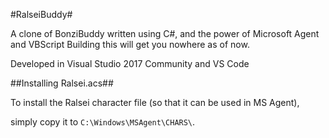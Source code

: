 #RalseiBuddy#

A clone of BonziBuddy written using C#, and the power of Microsoft Agent and VBScript
Building this will get you nowhere as of now.

Developed in Visual Studio 2017 Community and VS Code

##Installing Ralsei.acs##

To install the Ralsei character file (so that it can be used in MS Agent),

simply copy it to `C:\Windows\MSAgent\CHARS\`.